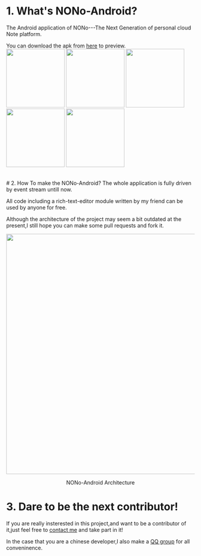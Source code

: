 # 1. What's NONo-Android?
The Android application of NONo---The Next Generation of personal cloud Note platform.

You can download the apk from [here](http://www.coolapk.com/apk/com.seki.noteasklite) to preview.
  <br />
<img src="http://image.coolapk.com/apk_image/2016/0830/8f3cae0127afab713dcf4048ee72f1f8-for-23837-o_1ardsovtq94mmt86r01882cjr10-uid-557725.png" width="156">
<img src="http://image.coolapk.com/apk_image/2016/0830/c39e1c043c6f9674e7f8b97059b898bd-for-23837-o_1ardsp36f1uk2cra16op1gdu1lur16-uid-557725.png" width="156">
<img src="http://image.coolapk.com/apk_image/2016/0830/31bad672a69ea0db2db615e5ca3e320f-for-23837-o_1ardsp5mq186j10611h741kjietr1c-uid-557725.png" width="156">
<img src="http://image.coolapk.com/apk_image/2016/0830/3ae5d627345a69846f74a9c1a7a015af-for-23837-o_1ardsp83d1tgq2ldo8r107k11bv1i-uid-557725.png" width="156">
<img src="http://image.coolapk.com/apk_image/2016/0830/4f8afe08d314d1e0d828ddbeb232803e-for-23837-o_1ardspcbn1b8mtsjj5f54hqe1o-uid-557725.png" width="156">

  <br />
# 2. How To make the NONo-Android?
The whole application is fully driven by event stream untill now.

All code including a rich-text-editor module written by my friend can be used by anyone for free.

Although the architecture of the project may seem a bit outdated at the present,I still hope you can make some pull requests and fork it.

<img align="center" src="https://github.com/tianyuan168326/nono-android/blob/master/%E5%B1%8F%E5%B9%95%E5%BF%AB%E7%85%A7%202016-10-15%20%E4%B8%8B%E5%8D%889.10.30.png?raw=true" width="640">

<p align="center"> NONo-Android Architecture</p>

# 3. Dare to be the next contributor!
If you are really insterested in this project,and want to be a contributor of it,just feel free to [contact me](mailto:tianyuan168326@outlook.com) and take part in it!

In the case that you are a chinese developer,I also make a [QQ group](http://shang.qq.com/wpa/qunwpa?idkey=2fdcb3d97201e8c9eee4baa9ef322ed88ddd508f17130cc6294ed4d80a27e09e)  for all conveninence.
